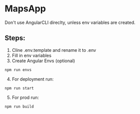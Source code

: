 # MapsApp

Don't use AngularCLI direclty, unless env variables are created.

## Steps:

1. Cline .env.template and rename it to .env
2. Fill in env variables
3. Create Angular Envs (optional)

```
npm run envs
```

4. For deployment run:

```
npm run start
```

5. For prod run:

```
npm run build
```
